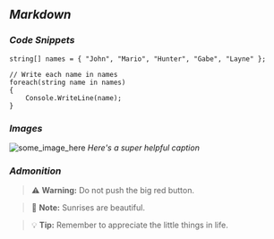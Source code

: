 ## _Markdown_



### ***Code Snippets***

``` Csharp
string[] names = { "John", "Mario", "Hunter", "Gabe", "Layne" };

// Write each name in names
foreach(string name in names)
{
    Console.WriteLine(name);
}
```

### ***Images***
![some_image_here](some_filepath_here)
*Here's a super helpful caption*

### ***Admonition***
> :warning: **Warning:** Do not push the big red button.

> :memo: **Note:** Sunrises are beautiful.

> :bulb: **Tip:** Remember to appreciate the little things in life.